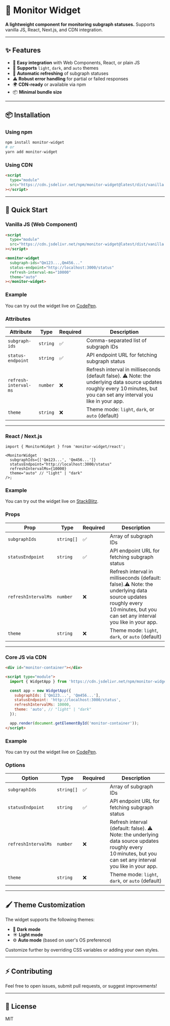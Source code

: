# 🧭 Monitor Widget

**A lightweight component for monitoring subgraph statuses.** Supports vanilla
JS, React, Next.js, and CDN integration.

---

## ✨ Features

- 🚀 **Easy integration** with Web Components, React, or plain JS
- 🎨 **Supports** `light`, `dark`, and `auto` themes
- 🔄 **Automatic refreshing** of subgraph statuses
- ⚠️ **Robust error handling** for partial or failed responses
- 🌍 **CDN-ready** or available via npm
- 📦 **Minimal bundle size**

---

## 📦 Installation

### Using npm

```bash
npm install monitor-widget
# or
yarn add monitor-widget
```

### Using CDN

```html
<script
  type="module"
  src="https://cdn.jsdelivr.net/npm/monitor-widget@latest/dist/vanilla.mjs"
></script>
```

---

## 🚀 Quick Start

### Vanilla JS (Web Component)

```html
<script
  type="module"
  src="https://cdn.jsdelivr.net/npm/monitor-widget@latest/dist/vanilla.mjs"
></script>

<monitor-widget
  subgraph-ids="Qm123...,Qm456..."
  status-endpoint="http://localhost:3000/status"
  refresh-interval-ms="10000"
  theme="auto"
></monitor-widget>
```

### Example

You can try out the widget live on
[CodePen](https://codepen.io/vasylkivt/pen/JooaYvy?editors=1000).

### Attributes

| Attribute             | Type     | Required | Description                                                                                                                                                                |
| --------------------- | -------- | -------- | -------------------------------------------------------------------------------------------------------------------------------------------------------------------------- |
| `subgraph-ids`        | `string` | ✅       | Comma-separated list of subgraph IDs                                                                                                                                       |
| `status-endpoint`     | `string` | ✅       | API endpoint URL for fetching subgraph status                                                                                                                              |
| `refresh-interval-ms` | `number` | ❌       | Refresh interval in milliseconds (default false). ⚠️ Note: the underlying data source updates roughly every 10 minutes, but you can set any interval you like in your app. |
| `theme`               | `string` | ❌       | Theme mode: `light`, `dark`, or `auto` (default)                                                                                                                           |

---

### React / Next.js

```tsx
import { MonitorWidget } from 'monitor-widget/react';

<MonitorWidget
  subgraphIds={['Qm123...', 'Qm456...']}
  statusEndpoint="http://localhost:3000/status"
  refreshIntervalMs={10000}
  theme="auto" // "light" | "dark"
/>;
```

### Example

You can try out the widget live on
[StackBlitz](https://stackblitz.com/edit/stackblitz-starters-ngf4cda4?description=The%20React%20framework%20for%20production&file=package.json,app/layout.tsx,app/page.tsx&title=Next.js%20Starter).

### Props

| Prop                | Type       | Required | Description                                                                                                                                                                |
| ------------------- | ---------- | -------- | -------------------------------------------------------------------------------------------------------------------------------------------------------------------------- |
| `subgraphIds`       | `string[]` | ✅       | Array of subgraph IDs                                                                                                                                                      |
| `statusEndpoint`    | `string`   | ✅       | API endpoint URL for fetching subgraph status                                                                                                                              |
| `refreshIntervalMs` | `number`   | ❌       | Refresh interval in milliseconds (default: false).⚠️ Note: the underlying data source updates roughly every 10 minutes, but you can set any interval you like in your app. |
| `theme`             | `string`   | ❌       | Theme mode: `light`, `dark`, or `auto` (default)                                                                                                                           |

---

### Core JS via CDN

```html
<div id="monitor-container"></div>

<script type="module">
  import { WidgetApp } from 'https://cdn.jsdelivr.net/npm/monitor-widget@latest/dist/core.mjs';

  const app = new WidgetApp({
    subgraphIds: ['Qm123...', 'Qm456...'],
    statusEndpoint: 'http://localhost:3000/status',
    refreshIntervalMs: 10000,
    theme: 'auto', // "light" | "dark"
  });

  app.render(document.getElementById('monitor-container'));
</script>
```

### Example

You can try out the widget live on
[CodePen](https://codepen.io/vasylkivt/pen/ZYYMGNd).

### Options

| Option              | Type       | Required | Description                                                                                                                                                 |
| ------------------- | ---------- | -------- | ----------------------------------------------------------------------------------------------------------------------------------------------------------- |
| `subgraphIds`       | `string[]` | ✅       | Array of subgraph IDs                                                                                                                                       |
| `statusEndpoint`    | `string`   | ✅       | API endpoint URL for fetching subgraph status                                                                                                               |
| `refreshIntervalMs` | `number`   | ❌       | Refresh interval (default: false). ⚠️ Note: the underlying data source updates roughly every 10 minutes, but you can set any interval you like in your app. |
| `theme`             | `string`   | ❌       | Theme mode: `light`, `dark`, or `auto` (default)                                                                                                            |

---

## 🖌️ Theme Customization

The widget supports the following themes:

- 🌙 **Dark mode**
- ☀️ **Light mode**
- ⚙️ **Auto mode** (based on user's OS preference)

Customize further by overriding CSS variables or adding your own styles.

---

## ⚡️ Contributing

Feel free to open issues, submit pull requests, or suggest improvements!

---

## 📄 License

MIT
